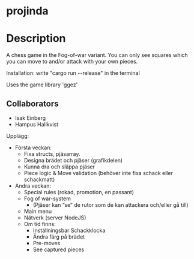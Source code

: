 # projinda

# Description 
A chess game in the Fog-of-war variant. You can only see squares which you can move to and/or attack with your own pieces.

Installation: write "cargo run --release" in the terminal

Uses the game library 'ggez'
## Collaborators
* Isak Einberg
* Hampus Hallkvist

Upplägg:

* Första veckan:
  * Fixa structs, pjäsarray.
  * Designa brädet och pjäser (grafikdelen)
  * Kunna dra och släppa pjäser
  * Piece logic & Move validation (behöver inte fixa schack eller schackmatt)
* Andra veckan:
  * Special rules (rokad, promotion, en passant)
  * Fog of war-system
    * (Pjäser kan “se” de rutor som de kan attackera och/eller gå till)
  * Main menu
  * Nätverk (server NodeJS)
  * Om tid finns:
    * Inställningsbar Schackklocka
    * Ändra färg på brädet
    * Pre-moves
    * See captured pieces
